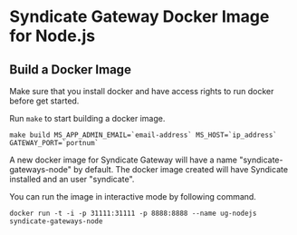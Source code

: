 # Syndicate Gateway Docker Image for Node.js

Build a Docker Image
--------------------

Make sure that you install docker and have access rights to run docker before get started.

Run `make` to start building a docker image.
```
make build MS_APP_ADMIN_EMAIL=`email-address` MS_HOST=`ip_address` GATEWAY_PORT=`portnum`
```

A new docker image for Syndicate Gateway will have a name "syndicate-gateways-node" by default. The docker image created will have Syndicate installed and an user "syndicate".

You can run the image in interactive mode by following command.
```
docker run -t -i -p 31111:31111 -p 8888:8888 --name ug-nodejs syndicate-gateways-node
```
